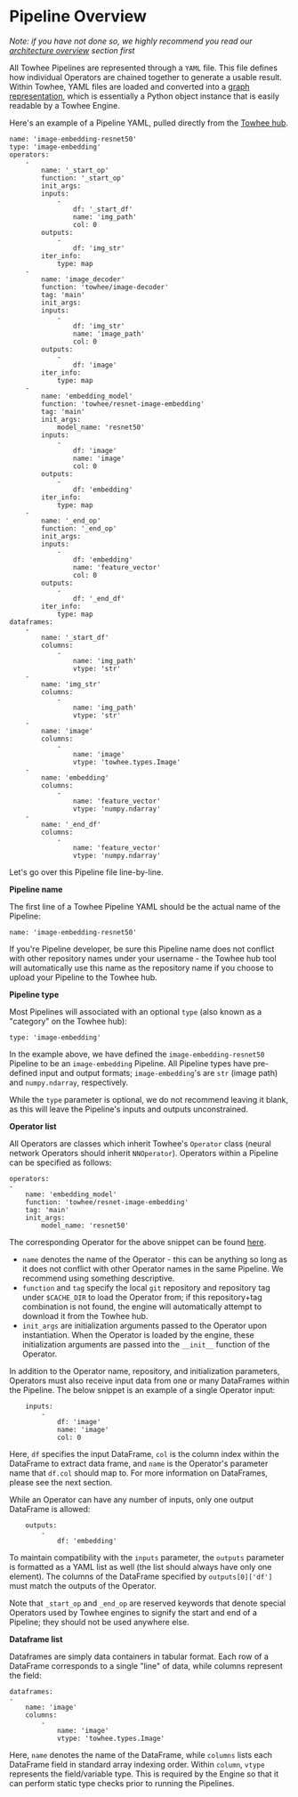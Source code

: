 # Pipeline Overview

_Note: if you have not done so, we highly recommend you read our [architecture overview](./architecture-overview.md) section first_

All Towhee Pipelines are represented through a `YAML` file. This file defines how individual Operators are chained together to generate a usable result. Within Towhee, YAML files are loaded and converted into a [graph representation](./architecture-part-i.md), which is essentially a Python object instance that is easily readable by a Towhee Engine.

Here's an example of a Pipeline YAML, pulled directly from the [Towhee hub](https://towhee.io/towhee/image-embedding-resnet50/src/branch/main/image_embedding_resnet50.yaml).

```
name: 'image-embedding-resnet50'
type: 'image-embedding'
operators:
    -
        name: '_start_op'
        function: '_start_op'
        init_args:
        inputs:
            -
                df: '_start_df'
                name: 'img_path'
                col: 0
        outputs:
            -
                df: 'img_str'
        iter_info:
            type: map
    -
        name: 'image_decoder'
        function: 'towhee/image-decoder'
        tag: 'main'
        init_args:
        inputs:
            -
                df: 'img_str'
                name: 'image_path'
                col: 0
        outputs:
            -
                df: 'image'
        iter_info:
            type: map
    -
        name: 'embedding_model'
        function: 'towhee/resnet-image-embedding'
        tag: 'main'
        init_args:
            model_name: 'resnet50'
        inputs:
            -
                df: 'image'
                name: 'image'
                col: 0
        outputs:
            -
                df: 'embedding'
        iter_info:
            type: map
    -
        name: '_end_op'
        function: '_end_op'
        init_args:
        inputs:
            -
                df: 'embedding'
                name: 'feature_vector'
                col: 0
        outputs:
            -
                df: '_end_df'
        iter_info:
            type: map
dataframes:
    -
        name: '_start_df'
        columns:
            -
                name: 'img_path'
                vtype: 'str'
    -
        name: 'img_str'
        columns:
            -
                name: 'img_path'
                vtype: 'str'
    -
        name: 'image'
        columns:
            -
                name: 'image'
                vtype: 'towhee.types.Image'
    -
        name: 'embedding'
        columns:
            -
                name: 'feature_vector'
                vtype: 'numpy.ndarray'
    -
        name: '_end_df'
        columns:
            -
                name: 'feature_vector'
                vtype: 'numpy.ndarray'
```

Let's go over this Pipeline file line-by-line.

**Pipeline name**

The first line of a Towhee Pipeline YAML should be the actual name of the Pipeline:

```
name: 'image-embedding-resnet50'
```

If you're Pipeline developer, be sure this Pipeline name does not conflict with other repository names under your username - the Towhee hub tool will automatically use this name as the repository name if you choose to upload your Pipeline to the Towhee hub.

**Pipeline type**

Most Pipelines will associated with an optional `type` (also known as a "category" on the Towhee hub):

```
type: 'image-embedding'
```

In the example above, we have defined the `image-embedding-resnet50` Pipeline to be an `image-embedding` Pipeline. All Pipeline types have pre-defined input and output formats; `image-embedding`'s are `str` (image path) and `numpy.ndarray`, respectively.

While the `type` parameter is optional, we do not recommend leaving it blank, as this will leave the Pipeline's inputs and outputs unconstrained.

**Operator list**

All Operators are classes which inherit Towhee's `Operator` class (neural network Operators should inherit `NNOperator`). Operators within a Pipeline can be specified as follows:

```
operators:
-
    name: 'embedding_model'
    function: 'towhee/resnet-image-embedding'
    tag: 'main'
    init_args:
        model_name: 'resnet50'
```

The corresponding Operator for the above snippet can be found [here](https://towhee.io/towhee/resnet-image-embedding/).

- `name` denotes the name of the Operator - this can be anything so long as it does not conflict with other Operator names in the same Pipeline. We recommend using something descriptive.
- `function` and `tag` specify the local `git` repository and repository tag under `$CACHE_DIR` to load the Operator from; if this repository+tag combination is not found, the engine will automatically attempt to download it from the Towhee hub.
- `init_args` are initialization arguments passed to the Operator upon instantiation. When the Operator is loaded by the engine, these initialization arguments are passed into the `__init__` function of the Operator.

In addition to the Operator name, repository, and initialization parameters, Operators must also receive input data from one or many DataFrames within the Pipeline. The below snippet is an example of a single Operator input:

```
    inputs:
        -
            df: 'image'
            name: 'image'
            col: 0
```

Here, `df` specifies the input DataFrame, `col` is the column index within the DataFrame to extract data frame, and `name` is the Operator's parameter name that `df.col` should map to. For more information on DataFrames, please see the next section.

While an Operator can have any number of inputs, only one output DataFrame is allowed:

```
    outputs:
        -
            df: 'embedding'
```

To maintain compatibility with the `inputs` parameter, the `outputs` parameter is formatted as a YAML list as well (the list should always have only one element). The columns of the DataFrame specified by `outputs[0]['df']` must match the outputs of the Operator.

Note that `_start_op` and `_end_op` are reserved keywords that denote special Operators used by Towhee engines to signify the start and end of a Pipeline; they should not be used anywhere else.

**Dataframe list**

Dataframes are simply data containers in tabular format. Each row of a DataFrame corresponds to a single "line" of data, while columns represent the field:

```
dataframes:
-
    name: 'image'
    columns:
        -
            name: 'image'
            vtype: 'towhee.types.Image'
```

Here, `name` denotes the name of the DataFrame, while `columns` lists each DataFrame field in standard array indexing order. Within `column`, `vtype` represents the field/variable type. This is required by the Engine so that it can perform static type checks prior to running the Pipelines.
